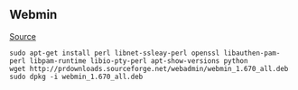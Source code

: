 ## Webmin ##
[Source](http://www.ubuntugeek.com/how-to-install-webmin-on-ubuntu-12-04-precise-server.html) 
   
`sudo apt-get install perl libnet-ssleay-perl openssl libauthen-pam-perl libpam-runtime libio-pty-perl apt-show-versions python`  
`wget http://prdownloads.sourceforge.net/webadmin/webmin_1.670_all.deb`
`sudo dpkg -i webmin_1.670_all.deb`